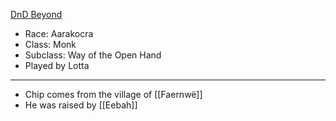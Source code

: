  [DnD Beyond](https://www.dndbeyond.com/characters/77693085)

- Race: Aarakocra 
- Class: Monk
- Subclass: Way of the Open Hand
- Played by Lotta
---
- Chip comes from the village of [[Faernwë]]
- He was raised by [[Eebah]]
